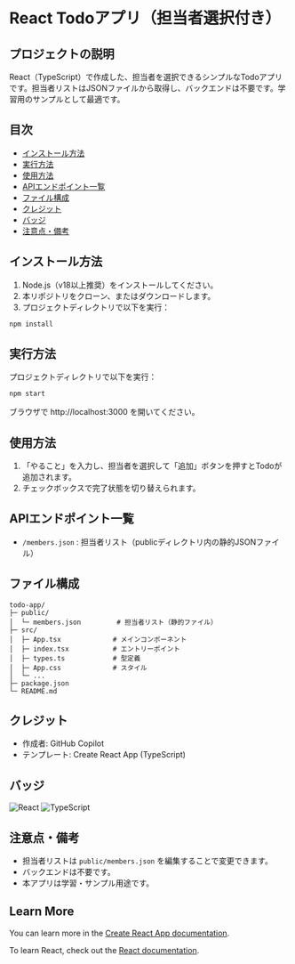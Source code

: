 
# React Todoアプリ（担当者選択付き）

## プロジェクトの説明
React（TypeScript）で作成した、担当者を選択できるシンプルなTodoアプリです。担当者リストはJSONファイルから取得し、バックエンドは不要です。学習用のサンプルとして最適です。

## 目次
- [インストール方法](#インストール方法)
- [実行方法](#実行方法)
- [使用方法](#使用方法)
- [APIエンドポイント一覧](#apiエンドポイント一覧)
- [ファイル構成](#ファイル構成)
- [クレジット](#クレジット)
- [バッジ](#バッジ)
- [注意点・備考](#注意点備考)

## インストール方法
1. Node.js（v18以上推奨）をインストールしてください。
2. 本リポジトリをクローン、またはダウンロードします。
3. プロジェクトディレクトリで以下を実行：

```bash
npm install
```

## 実行方法
プロジェクトディレクトリで以下を実行：

```bash
npm start
```

ブラウザで http://localhost:3000 を開いてください。

## 使用方法
1. 「やること」を入力し、担当者を選択して「追加」ボタンを押すとTodoが追加されます。
2. チェックボックスで完了状態を切り替えられます。

## APIエンドポイント一覧
- `/members.json` : 担当者リスト（publicディレクトリ内の静的JSONファイル）

## ファイル構成
```
todo-app/
├─ public/
│  └─ members.json         # 担当者リスト（静的ファイル）
├─ src/
│  ├─ App.tsx             # メインコンポーネント
│  ├─ index.tsx           # エントリーポイント
│  ├─ types.ts            # 型定義
│  ├─ App.css             # スタイル
│  └─ ...
├─ package.json
└─ README.md
```

## クレジット
- 作成者: GitHub Copilot
- テンプレート: Create React App (TypeScript)

## バッジ
![React](https://img.shields.io/badge/React-18.x-blue?logo=react)
![TypeScript](https://img.shields.io/badge/TypeScript-4.x-blue?logo=typescript)

## 注意点・備考
- 担当者リストは `public/members.json` を編集することで変更できます。
- バックエンドは不要です。
- 本アプリは学習・サンプル用途です。

## Learn More

You can learn more in the [Create React App documentation](https://facebook.github.io/create-react-app/docs/getting-started).

To learn React, check out the [React documentation](https://reactjs.org/).
